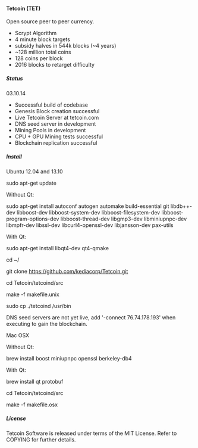 #### **Tetcoin (TET)**

Open source peer to peer currency.
* Scrypt Algorithm
* 4 minute block targets
* subsidy halves in 544k blocks (~4 years)
* ~128 million total coins
* 128 coins per block
* 2016 blocks to retarget difficulty

##### **Status**

03.10.14
* Successful build of codebase
* Genesis Block creation successful
* Live Tetcoin Server at tetcoin.com
* DNS seed server in development
* Mining Pools in development
* CPU + GPU Mining tests successful
* Blockchain replication successful

##### **Install**

Ubuntu 12.04 and 13.10

sudo apt-get update

Without Qt:

sudo apt-get install autoconf autogen automake build-essential git libdb++-dev libboost-dev libboost-system-dev libboost-filesystem-dev libboost-program-options-dev libboost-thread-dev libgmp3-dev libminiupnpc-dev libmpfr-dev libssl-dev libcurl4-openssl-dev libjansson-dev pax-utils

With Qt:

sudo apt-get install libqt4-dev qt4-qmake

cd ~/

git clone https://github.com/kediacorp/Tetcoin.git

cd Tetcoin/tetcoind/src

make -f makefile.unix

sudo cp ./tetcoind /usr/bin

DNS seed servers are not yet live, add '-connect 76.74.178.193' when executing to gain the blockchain.

Mac OSX

Without Qt:

brew install boost miniupnpc openssl berkeley-db4

With Qt:

brew install qt protobuf

cd Tetcoin/tetcoind/src

make -f makefile.osx

##### **License**

Tetcoin Software is released under terms of the MIT License.  Refer to COPYING for further details.
